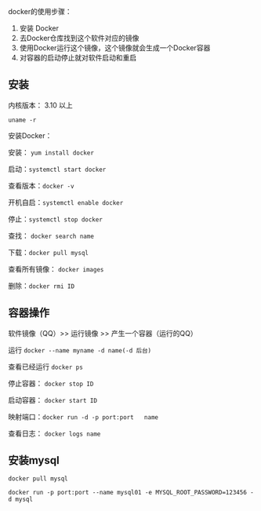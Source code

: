 docker的使用步骤：

1. 安装 Docker
2. 去Docker仓库找到这个软件对应的镜像
3. 使用Docker运行这个镜像，这个镜像就会生成一个Docker容器
4. 对容器的启动停止就对软件启动和重启

## 安装

内核版本： 3.10 以上

`uname -r`

安装Docker：

安装： `yum install docker`

启动：`systemctl start docker` 

查看版本：`docker -v`

开机自启：`systemctl enable docker`

停止：`systemctl stop docker`

查找： `docker search name`

下载：`docker pull mysql`

查看所有镜像：  `docker images`

删除：`docker rmi ID`

## 容器操作

软件镜像（QQ）>> 运行镜像 >> 产生一个容器（运行的QQ）

运行  `docker --name myname -d name(-d 后台)`

查看已经运行  `docker ps`

停止容器： `docker stop ID`

启动容器： `docker start ID`

映射端口：`docker run -d -p port:port   name`

查看日志： `docker logs name`



## 安装mysql

`docker pull mysql`

`docker run -p port:port --name mysql01 -e MYSQL_ROOT_PASSWORD=123456 -d mysql ` 

